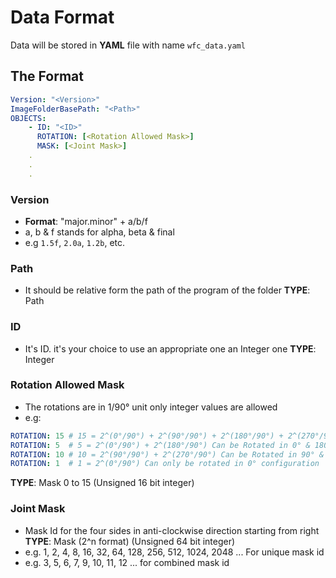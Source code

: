 # Data Format

Data will be stored in **YAML** file with name `wfc_data.yaml`

## The Format
```yaml
Version: "<Version>"
ImageFolderBasePath: "<Path>"
OBJECTS:
	- ID: "<ID>"
	  ROTATION: [<Rotation Allowed Mask>]
	  MASK: [<Joint Mask>]
	.
	.
	.
```
### Version
* **Format**: "major.minor" + a/b/f
* a, b & f stands for alpha, beta & final
* e.g `1.5f`, `2.0a`, `1.2b`, etc.

### Path
* It should be relative form the path of the program of the folder
**TYPE**: Path

### ID
* It's ID. it's your choice to use an appropriate one an Integer one
**TYPE**: Integer

### Rotation Allowed Mask
* The rotations are in 1/90° unit only integer values are allowed
* e.g: 
```yaml
ROTATION: 15 # 15 = 2^(0°/90°) + 2^(90°/90°) + 2^(180°/90°) + 2^(270°/90°) Can be Rotated in 0°, 90°, 180° & 270° configuration
ROTATION: 5	 # 5 = 2^(0°/90°) + 2^(180°/90°) Can be Rotated in 0° & 180° configuration
ROTATION: 10 # 10 = 2^(90°/90°) + 2^(270°/90°) Can be Rotated in 90° & 270° configuration
ROTATION: 1	 # 1 = 2^(0°/90°) Can only be rotated in 0° configuration
```
**TYPE**: Mask 0 to 15 (Unsigned 16 bit integer)

### Joint Mask
* Mask Id for the four sides in anti-clockwise direction starting from right
**TYPE**: Mask (2^n format) (Unsigned 64 bit integer)
* e.g. 1, 2, 4, 8, 16, 32, 64, 128, 256, 512, 1024, 2048 ... For unique mask id
* e.g. 3, 5, 6, 7, 9, 10, 11, 12 ... for combined mask id